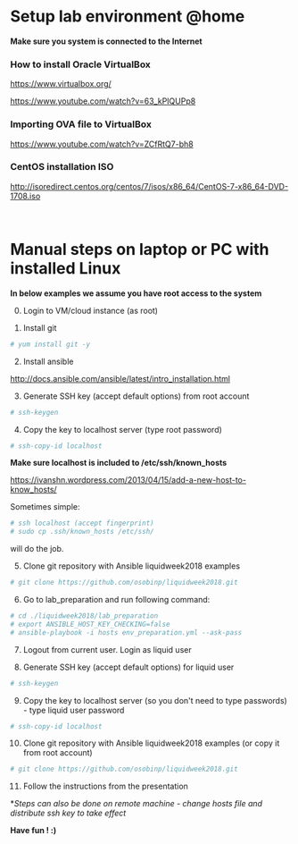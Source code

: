 # Setup lab environment @home

**Make sure you system is connected to the Internet**

### How to install Oracle VirtualBox

https://www.virtualbox.org/

https://www.youtube.com/watch?v=63_kPIQUPp8

### Importing OVA file to VirtualBox

https://www.youtube.com/watch?v=ZCfRtQ7-bh8

### CentOS installation ISO

http://isoredirect.centos.org/centos/7/isos/x86_64/CentOS-7-x86_64-DVD-1708.iso

<br>

# Manual steps on laptop or PC with installed Linux

**In below examples we assume you have root access to the system**


0. Login to VM/cloud instance (as root)

1. Install git

```bash
# yum install git -y
```

2. Install ansible

http://docs.ansible.com/ansible/latest/intro_installation.html


3. Generate SSH key (accept default options) from root account

```bash
# ssh-keygen
```

4. Copy the key to localhost server (type root password)

```bash
# ssh-copy-id localhost
```

**Make sure localhost is included to /etc/ssh/known_hosts**

https://ivanshn.wordpress.com/2013/04/15/add-a-new-host-to-know_hosts/

Sometimes simple:

```bash
# ssh localhost (accept fingerprint)
# sudo cp .ssh/known_hosts /etc/ssh/
```

will do the job.

5. Clone git repository with Ansible liquidweek2018 examples

```bash
# git clone https://github.com/osobinp/liquidweek2018.git
```

6. Go to lab_preparation and run following command:

```bash
# cd ./liquidweek2018/lab_preparation
# export ANSIBLE_HOST_KEY_CHECKING=false
# ansible-playbook -i hosts env_preparation.yml --ask-pass
```

7. Logout from current user. Login as liquid user

8. Generate SSH key (accept default options) for liquid user

```bash
# ssh-keygen
```

9. Copy the key to localhost server (so you don't need to type passwords) - type liquid user password

```bash
# ssh-copy-id localhost
```

10. Clone git repository with Ansible liquidweek2018 examples (or copy it from root account)

```bash
# git clone https://github.com/osobinp/liquidweek2018.git
```

11. Follow the instructions from the presentation

**Steps can also be done on remote machine - change hosts file and distribute ssh key to take effect*

**Have fun ! :)**
